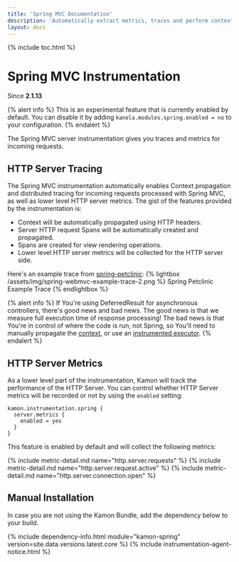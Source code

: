 ```yaml
---
title: 'Spring MVC Documentation'
description: 'Automatically extract metrics, traces and perform context propagation on Spring applications'
layout: docs
---
```

{% include toc.html %}

Spring MVC Instrumentation
=======================
Since __2.1.13__

{% alert info %}
This is an experimental feature that is currently enabled by default.
You can disable it by adding `kanela.modules.spring.enabled = no`
to your configuration.
{% endalert %}

The Spring MVC server instrumentation gives you traces and metrics for incoming requests.

HTTP Server Tracing
-------------------
The Spring MVC instrumentation automatically enables Context propagation and distributed tracing for incoming requests
processed with Spring MVC, as well as lower level HTTP server metrics. The gist of the features provided by the instrumentation is:

* Context will be automatically propagated using HTTP headers.
* Server HTTP request Spans will be automatically created and propagated.
* Spans are created for view rendering operations.
* Lower level HTTP server metrics will be collected for the HTTP server side.


Here's an example trace from [spring-petclinic]:
{% lightbox /assets/img/spring-webmvc-example-trace-2.png %}
Spring Petclinic Example Trace
{% endlightbox %}

{% alert info %}
If You're using DeferredResult for asynchronous controllers, there's good news and bad news.
The good news is that we measure full execution time of response processing! The bad news is that You're in control of 
where the code is run, not Spring, so You'll need to manually propagate the [context], or use an [instrumented executor].
{% endalert %}



HTTP Server Metrics
-------------------

As a lower level part of the instrumentation, Kamon will track the performance of the HTTP Server. You can control
whether HTTP Server metrics will be recorded or not by using the `enabled` setting:

```hcl
kamon.instrumentation.spring {
  server.metrics {
    enabled = yes
  }
}
```

This feature is enabled by default and will collect the following metrics:

{%  include metric-detail.md name="http.server.requests" %}
{%  include metric-detail.md name="http.server.request.active" %}
{%  include metric-detail.md name="http.server.connection.open" %}

Manual Installation
-------------------

In case you are not using the Kamon Bundle, add the dependency below to your build.

{% include dependency-info.html module="kamon-spring" version=site.data.versions.latest.core %}
{% include instrumentation-agent-notice.html %}

[context]: /docs/latest/core/context
[instrumented executor]: /docs/latest/instrumentation/executors/
[spring-petclinic]: https://github.com/spring-projects/spring-petclinic
